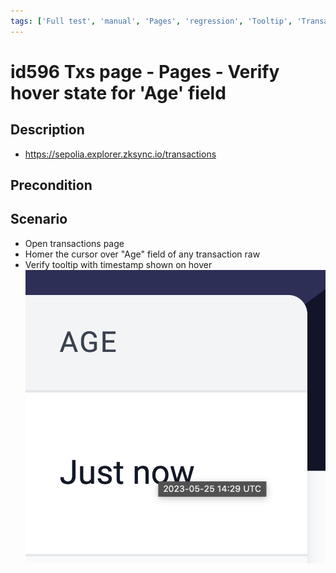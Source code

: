 ```yaml
---
tags: ['Full test', 'manual', 'Pages', 'regression', 'Tooltip', 'Transaction', 'ZKF-2301', 'Active']
---
```


# id596 Txs page - Pages - Verify hover state for 'Age' field

## Description
  - https://sepolia.explorer.zksync.io/transactions

## Precondition


## Scenario
- Open transactions page
- Homer the cursor over "Age" field of any transaction raw
- Verify tooltip with timestamp shown on hover
  ![Screenshot](../../../../static/img/Pages/TransactionsPage/id596_1.png)
